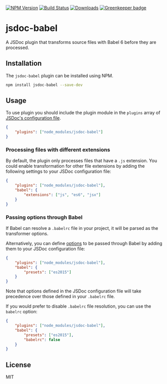 [![NPM Version][npm-image]][npm-url]
[![Build Status][travis-image]][travis-url]
[![Downloads][downloads-image]][downloads-url]
[![Greenkeeper badge](https://badges.greenkeeper.io/ctumolosus/jsdoc-babel.svg)](https://greenkeeper.io/)

# jsdoc-babel

A JSDoc plugin that transforms source files with Babel 6 before they are processed.

## Installation

The `jsdoc-babel` plugin can be installed using NPM.

```bash
npm install jsdoc-babel --save-dev
```

## Usage

To use plugin you should include the plugin module in the `plugins` array of
[JSDoc's configuration file](http://usejsdoc.org/about-configuring-jsdoc.html).

```json
{
    "plugins": ["node_modules/jsdoc-babel"]
}
```

### Processing files with different extensions

By default, the plugin only processes files that have a `.js` extension. You
could enable transformation for other file extensions by adding the following
settings to your JSDoc configuration file:

```json
{
    "plugins": ["node_modules/jsdoc-babel"],
    "babel": {
        "extensions": ["js", "es6", "jsx"]
    }
}
```

### Passing options through Babel

If Babel can resolve a `.babelrc` file in your project, it will be parsed as the
transformer options.

Alternatively, you can define [options](https://babeljs.io/docs/usage/api/#options)
to be passed through Babel by adding them to your JSDoc configuration file:

```json
{
    "plugins": ["node_modules/jsdoc-babel"],
    "babel": {
        "presets": ["es2015"]
    }
}
```

Note that options defined in the JSDoc configuration file will take precedence
over those defined in your `.babelrc` file.

If you would prefer to disable `.babelrc` file resolution, you can use the
`babelrc` option:

```json
{
    "plugins": ["node_modules/jsdoc-babel"],
    "babel": {
        "presets": ["es2015"],
        "babelrc": false
    }
}
```

## License

MIT

[npm-image]: https://img.shields.io/npm/v/jsdoc-babel.svg?style=flat-square
[npm-url]: https://www.npmjs.com/package/jsdoc-babel
[travis-image]: https://img.shields.io/travis/ctumolosus/jsdoc-babel/master.svg?style=flat-square
[travis-url]: https://travis-ci.org/ctumolosus/jsdoc-babel
[downloads-image]: https://img.shields.io/npm/dm/jsdoc-babel.svg?style=flat-square
[downloads-url]: https://www.npmjs.com/package/jsdoc-babel
